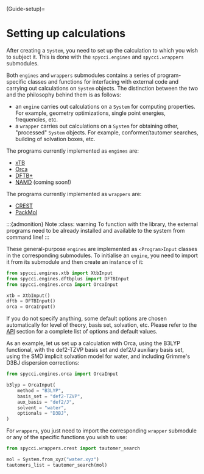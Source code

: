 (Guide-setup)=
# Setting up calculations

After creating a `System`, you need to set up the calculation to which you wish to subject it. This is done with the `spycci.engines` and `spycci.wrappers` submodules.

Both `engines` and `wrappers` submodules contains a series of program-specific classes and functions for interfacing with external code and carrying out calculations on `System` objects. The distinction between the two and the philosophy behind them is as follows:

* an `engine` carries out calculations on a `System` for computing properties. For example, geometry optimizations, single point energies, frequencies, etc. 
* a `wrapper` carries out calculations on a `System` for obtaining other, "processed" `System` objects. For example, conformer/tautomer searches, building of solvation boxes, etc.

The programs currently implemented as `engines` are:

* [xTB](https://github.com/grimme-lab/xtb)
* [Orca](https://orcaforum.kofo.mpg.de/index.php?sid=3c6c78cae3dd0cfffa26a293953422e3)
* [DFTB+](https://dftbplus.org/)
* [NAMD](http://www.ks.uiuc.edu/Research/namd/) (coming soon!)

The programs currently implemented as `wrappers` are:

* [CREST](https://crest-lab.github.io/crest-docs/)
* [PackMol](https://m3g.github.io/packmol/)

:::{admonition} Note
:class: warning
To function with the library, the external programs need to be already installed and available to the system from command line!
:::

These general-purpose `engines` are implemented as `<Program>Input` classes in the corresponding submodules. To initialise an `engine`, you need to import it from its submodule and then create an instance of it:

```python
from spycci.engines.xtb import XtbInput
from spycci.engines.dftbplus import DFTBInput
from spycci.engines.orca import OrcaInput

xtb = XtbInput()
dftb = DFTBInput()
orca = OrcaInput()
```

If you do not specify anything, some default options are chosen automatically for level of theory, basis set, solvation, etc. Please refer to the [API](API-engines) section for a complete list of options and default values.

As an example, let us set up a calculation with Orca, using the B3LYP functional, with the def2-TZVP basis set and def2/J auxiliary basis set, using the SMD implicit solvation model for water, and including Grimme's D3BJ dispersion corrections:

```python
from spycci.engines.orca import OrcaInput

b3lyp = OrcaInput(
    method = "B3LYP",
    basis_set = "def2-TZVP",
    aux_basis = "def2/J",
    solvent = "water",
    optionals = "D3BJ",
)
```

For `wrappers`, you just need to import the corresponding `wrapper` submodule or any of the specific functions you wish to use:

```python
from spycci.wrappers.crest import tautomer_search

mol = System.from_xyz("water.xyz")
tautomers_list = tautomer_search(mol)
```